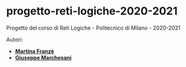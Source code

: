# progetto-reti-logiche-2020-2021
Progetto del corso di Reti Logiche - Politecnico di Milano - 2020-2021

Autori: 
- [__Martina Franzè__](https://github.com/martina-franze)
- [__Giuseppe Marchesani__](https://github.com/GiuseppeMarchesani)
